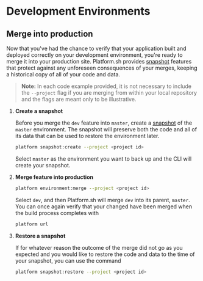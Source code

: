 # Development Environments

## Merge into production

Now that you've had the chance to verify that your application built and deployed correctly on your development environment, you're ready to merge it into your production site. Platform.sh provides [snapshot](/administration/snapshot-and-restore.md) features that protect against any unforeseen consequences of your merges, keeping a historical copy of all of your code and data. 

<asciinema-player src="/scripts/asciinema/recordings/snap-merge-restore.cast" preload=1 autoplay=1 loop=1></asciinema-player>

> **Note:** In each code example provided, it is not necessary to include the `--project` flag if you are merging from within your local repository and the flags are meant only to be illustrative.

1. **Create a snapshot**

    Before you merge the `dev` feature into `master`, create a [snapshot](/administration/snapshot-and-restore.md) of the `master` environment. The snapshot will preserve both the code and all of its data that can be used to restore the environment later.

    ```bash
    platform snapshot:create --project <project id>
    ```
    
    Select `master` as the environment you want to back up and the CLI will create your snapshot.

2. **Merge feature into production**

    ```bash
    platform environment:merge --project <project id>
    ```
    
    Select `dev`, and then Platform.sh will merge `dev` into its parent, `master`. You can once again verify that your changed have been merged when the build process completes with 
    
    ```bash
    platform url
    ```

3. **Restore a snapshot**

    If for whatever reason the outcome of the merge did not go as you expected and you would like to restore the code and data to the time of your snapshot, you can use the command 

    ```bash
    platform snapshot:restore --project <project id>
    ```

<div id = "buttons"></div>

<script>
    var navNextText = "I have merged the new feature";
    var navButtons = {type: "navigation", prev: getPathObj("prev"), next: getPathObj("next", navNextText), div: "buttons"};
    makeButton(navButtons);
</script>
